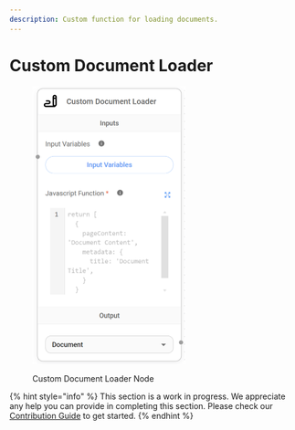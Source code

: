 ```yaml
---
description: Custom function for loading documents.
---
```


# Custom Document Loader

<figure><img src="../../../.gitbook/assets/image (5) (1) (1) (1) (1) (1) (1).png" alt="" width="269"><figcaption><p>Custom Document Loader Node</p></figcaption></figure>

{% hint style="info" %}
This section is a work in progress. We appreciate any help you can provide in completing this section. Please check our [Contribution Guide](../../../CONTRIBUTING.md) to get started.
{% endhint %}
